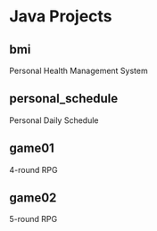 # Java Projects
## bmi
Personal Health Management System

## personal_schedule
Personal Daily Schedule

## game01
4-round RPG

## game02
5-round RPG